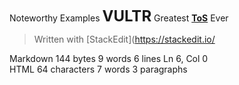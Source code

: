 Noteworthy Examples
**<font size="5pt">VULTR</font>**
Greatest [**ToS**](https://www.vultr.com/legal/tos/) Ever

> Written with [StackEdit](https://stackedit.io/

Markdown 144 bytes 9 words 6 lines Ln 6, Col 0  
HTML 64 characters 7 words 3 paragraphs
